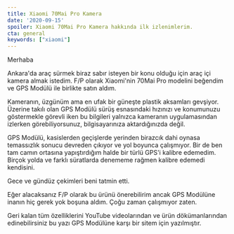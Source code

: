 ```yaml
---
title: Xiaomi 70Mai Pro Kamera
date: '2020-09-15'
spoiler: Xiaomi 70Mai Pro Kamera hakkında ilk izlenimlerim.
cta: general
keywords: ["xiaomi"]
---
```


Merhaba

Ankara'da araç sürmek biraz sabır isteyen bir konu olduğu için araç içi kamera almak istedim. F/P olarak Xiaomi'nin 70Mai Pro modelini beğendim ve GPS Modülü ile birlikte satın aldım.

Kameranın, üzgünüm ama en ufak bir güneşte plastik aksamları gevşiyor. Üzerine takılı olan GPS Modülü sürüş esnasındaki hızınızı ve konumunuzu göstermekle görevli iken bu bilgileri yalnızca kameranın uygulamasından izlerken görebiliyorsunuz, bilgisayarınıza aktardığınızda değil.

GPS Modülü, kasislerden geçişlerde yerinden birazcık dahi oynasa temassızlık sonucu devreden çıkıyor ve yol boyunca çalışmıyor. Bir de ben tam camın ortasına yapıştırdığım halde bir türlü GPS'i kalibre edemedim. Birçok yolda ve farklı süratlarda denememe rağmen kalibre edemedi kendisini.

Gece ve gündüz çekimleri beni tatmin etti. 

Eğer alacaksanız F/P olarak bu ürünü önerebilirim ancak GPS Modülüne inanın hiç gerek yok boşuna aldım. Çoğu zaman çalışmıyor zaten.

Geri kalan tüm özelliklerini YouTube videolarından ve ürün dökümanlarından edinebilirsiniz bu yazı GPS Modülüne karşı bir sitem için yazılmıştır.


